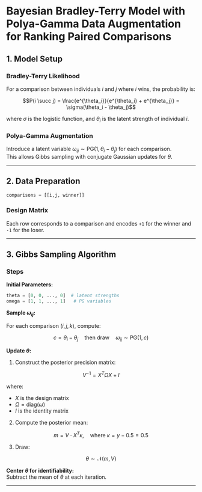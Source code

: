 # Bayesian Bradley-Terry Model with Polya-Gamma Data Augmentation for Ranking Paired Comparisons 

## 1. Model Setup

### Bradley-Terry Likelihood

For a comparison between individuals *i* and *j* where *i* wins, the probability is:

```math
P(i \succ j) = \frac{e^{\theta_i}}{e^{\theta_i} + e^{\theta_j}} = \sigma(\theta_i - \theta_j)
```

where $\sigma$ is the logistic function, and $\theta_i$ is the latent strength of individual *i*.

### Polya-Gamma Augmentation

Introduce a latent variable $\omega_{ij} \sim \text{PG}(1, \theta_i - \theta_j)$ for each comparison.  
This allows Gibbs sampling with conjugate Gaussian updates for $\theta$.

---

## 2. Data Preparation


```python
comparisons = [[i,j, winner]]
```

### Design Matrix

Each row corresponds to a comparison and encodes `+1` for the winner and `-1` for the loser.

---

## 3. Gibbs Sampling Algorithm

### Steps

**Initial Parameters:**

```python
theta = [0, 0, ..., 0]  # latent strengths
omega = [1, 1, ..., 1]   # PG variables
```

**Sample $\omega_{ij}$:**

For each comparison $(i, j, k)$, compute:

```math
c = \theta_i - \theta_j
\quad \text{then draw} \quad \omega_{ij} \sim \text{PG}(1, c)
```

**Update $\theta$:**

1. Construct the posterior precision matrix:

```math
V^{-1} = X^T \Omega X + I
```

where:
- $X$ is the design matrix  
- $\Omega = \text{diag}(\omega)$  
- $I$ is the identity matrix

2. Compute the posterior mean:

```math
m = V \cdot X^T \kappa, \quad \text{where } \kappa = y - 0.5 = 0.5
```

3. Draw:

```math
\theta \sim \mathcal{N}(m, V)
```

**Center $\theta$ for identifiability:**  
Subtract the mean of $\theta$ at each iteration.

---

